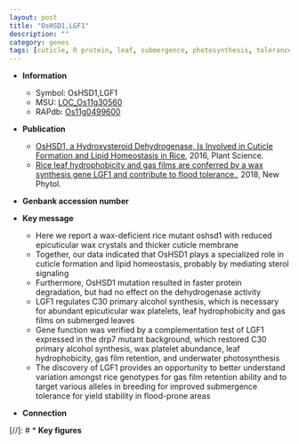 ```yaml
---
layout: post
title: "OsHSD1,LGF1"
description: ""
category: genes
tags: [cuticle, R protein, leaf, submergence, photosynthesis, tolerance, yield, breeding, submergence tolerance]
---
```


* **Information**  
    + Symbol: OsHSD1,LGF1  
    + MSU: [LOC_Os11g30560](http://rice.plantbiology.msu.edu/cgi-bin/ORF_infopage.cgi?orf=LOC_Os11g30560)  
    + RAPdb: [Os11g0499600](http://rapdb.dna.affrc.go.jp/viewer/gbrowse_details/irgsp1?name=Os11g0499600)  

* **Publication**  
    + [OsHSD1, a Hydroxysteroid Dehydrogenase, Is Involved in Cuticle Formation and Lipid Homeostasis in Rice](http://www.ncbi.nlm.nih.gov/pubmed?term=OsHSD1,+a+Hydroxysteroid+Dehydrogenase,+Is+Involved+in+Cuticle+Formation+and+Lipid+Homeostasis+in+Rice%5BTitle%5D), 2016, Plant Science.
    + [Rice leaf hydrophobicity and gas films are conferred by a wax synthesis gene LGF1 and contribute to flood tolerance.](http://www.ncbi.nlm.nih.gov/pubmed?term=Rice+leaf+hydrophobicity+and+gas+films+are+conferred+by+a+wax+synthesis+gene+LGF1+and+contribute+to+flood+tolerance.%5BTitle%5D), 2018, New Phytol.

* **Genbank accession number**  

* **Key message**  
    + Here we report a wax-deficient rice mutant oshsd1 with reduced epicuticular wax crystals and thicker cuticle membrane
    + Together, our data indicated that OsHSD1 plays a specialized role in cuticle formation and lipid homeostasis, probably by mediating sterol signaling
    + Furthermore, OsHSD1 mutation resulted in faster protein degradation, but had no effect on the dehydrogenase activity
    + LGF1 regulates C30 primary alcohol synthesis, which is necessary for abundant epicuticular wax platelets, leaf hydrophobicity and gas films on submerged leaves
    + Gene function was verified by a complementation test of LGF1 expressed in the drp7 mutant background, which restored C30 primary alcohol synthesis, wax platelet abundance, leaf hydrophobicity, gas film retention, and underwater photosynthesis
    + The discovery of LGF1 provides an opportunity to better understand variation amongst rice genotypes for gas film retention ability and to target various alleles in breeding for improved submergence tolerance for yield stability in flood-prone areas

* **Connection**  

[//]: # * **Key figures**  


